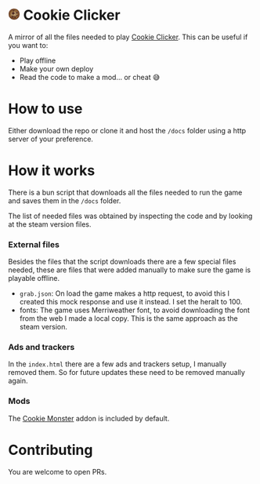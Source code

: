 
# <img src="docs/img/perfectCookie.png" width="24"> Cookie Clicker

A mirror of all the files needed to play [Cookie Clicker](https://orteil.dashnet.org/cookieclicker/).
This can be useful if you want to:
- Play offline
- Make your own deploy
- Read the code to make a mod... or cheat 😅

# How to use

Either download the repo or clone it and host the `/docs` folder using a http server of your preference.

# How it works

There is a bun script that downloads all the files needed to run the game and saves them in the `/docs` folder.

The list of needed files was obtained by inspecting the code and by looking at the steam version files.

### External files

Besides the files that the script downloads there are a few special files needed, these are files that were added manually to make sure the game is playable offline.

- `grab.json`: On load the game makes a http request, to avoid this I created this mock response and use it instead. I set the heralt to 100.
- fonts: The game uses Merriweather font, to avoid downloading the font from the web I made a local copy. This is the same approach as the steam version.

### Ads and trackers

In the `index.html` there are a few ads and trackers setup, I manually removed them. So for future updates these need to be removed manually again.

### Mods

The [Cookie Monster](https://github.com/CookieMonsterTeam/CookieMonster) addon is included by default.

# Contributing

You are welcome to open PRs.
